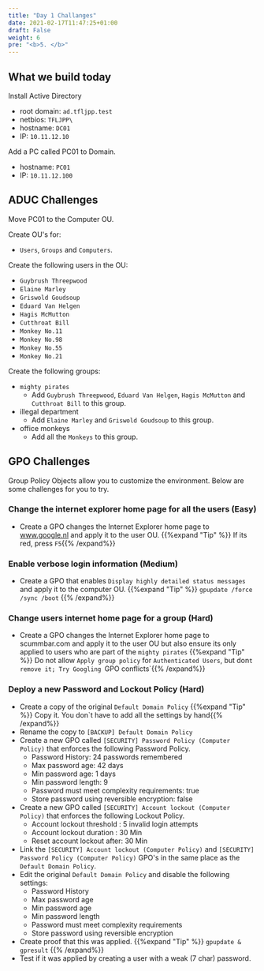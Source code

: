 ```yaml
---
title: "Day 1 Challanges"
date: 2021-02-17T11:47:25+01:00
draft: False
weight: 6
pre: "<b>5. </b>"
---
```


## What we build today

Install Active Directory  
- root domain: `ad.tfljpp.test`  
- netbios: `TFLJPP\`
- hostname: `DC01`  
- IP: `10.11.12.10`  

Add a PC called PC01 to Domain.  
- hostname: `PC01`  
- IP: `10.11.12.100`  

## ADUC Challenges

Move PC01 to the Computer OU.  

Create OU's for:  
- `Users`, `Groups` and `Computers`.  

Create the following users in the OU:  
- `Guybrush Threepwood`  
- `Elaine Marley`  
- `Griswold Goudsoup`  
- `Eduard Van Helgen`  
- `Hagis McMutton`  
- `Cutthroat Bill`  
- `Monkey No.11`  
- `Monkey No.98`  
- `Monkey No.55`  
- `Monkey No.21`  

 Create the following groups:
 - `mighty pirates`
    - Add `Guybrush Threepwood`, `Eduard Van Helgen`, `Hagis McMutton` and `Cutthroat Bill` to this group.
 - illegal department
    - Add `Elaine Marley` and `Griswold Goudsoup` to this group.
  - office monkeys
    -  Add all the `Monkeys` to this group.

## GPO Challenges

Group Policy Objects allow you to customize the environment. Below are some challenges for you to try.

### Change the internet explorer home page for all the users (Easy)

- Create a GPO changes the Internet Explorer home page to www.google.nl and apply it to the user OU.
{{%expand "Tip" %}} If its red, press `F5`{{% /expand%}}

### Enable verbose login information (Medium)

- Create a GPO that enables `Display highly detailed status messages` and apply it to the computer OU.
{{%expand "Tip" %}} `gpupdate /force /sync /boot` {{% /expand%}}

### Change users internet home page for a group (Hard)

- Create a GPO changes the Internet Explorer home page to scummbar.com and apply it to the user OU but also ensure its only applied to users who are part of the `mighty pirates` 
{{%expand "Tip" %}} Do not allow `Apply group policy` for `Authenticated Users`, but don`t remove it; Try Googling `GPO conflicts`{{% /expand%}}

### Deploy a new Password and Lockout Policy (Hard)

- Create a copy of the original `Default Domain Policy`
    {{%expand "Tip" %}}  Copy it. You don`t have to add all the settings by hand{{% /expand%}}
- Rename the copy to `[BACKUP] Default Domain Policy`
- Create a new GPO called `[SECURITY] Password Policy (Computer Policy)` that enforces the following Password Policy.
    - Password History: 24 passwords remembered
    - Max password age: 42 days
    - Min password age: 1 days
    - Min password length: 9
    - Password must meet complexity requirements: true
    - Store password using reversible encryption: false
- Create a new GPO called `[SECURITY] Account lockout (Computer Policy)` that enforces the following Lockout Policy.
    - Account lockout threshold : 5 invalid login attempts
    - Account lockout duration : 30 Min
    - Reset account lockout after: 30 Min
- Link the `[SECURITY] Account lockout (Computer Policy)` and `[SECURITY] Password Policy (Computer Policy)` GPO's in the same place as the `Default Domain Policy`.
- Edit the original `Default Domain Policy` and disable the following settings:
    - Password History
    - Max password age
    - Min password age
    - Min password length
    - Password must meet complexity requirements
    - Store password using reversible encryption
- Create proof that this was applied.
    {{%expand "Tip" %}}  `gpupdate & gpresult` {{% /expand%}}
- Test if it was applied by creating a user with a weak (7 char) password.

